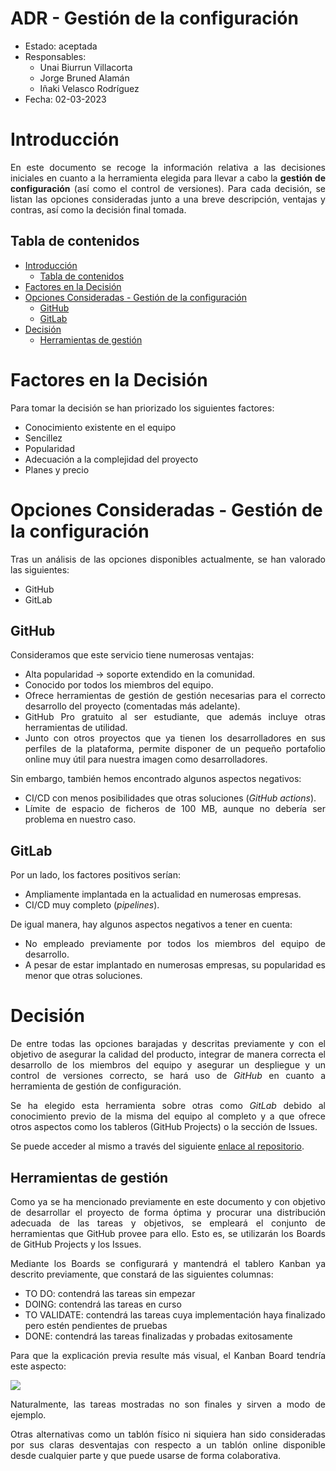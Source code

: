 # ADR - Gestión de la configuración<!-- omit from toc -->

* Estado: aceptada
* Responsables:
  * Unai Biurrun Villacorta
  * Jorge Bruned Alamán
  * Iñaki Velasco Rodríguez
* Fecha: 02-03-2023

# Introducción
<div style="text-align: justify!important">

En este documento se recoge la información relativa a las decisiones iniciales en cuanto a la herramienta elegida para llevar a cabo la **gestión de configuración** (así como el control de versiones). Para cada decisión, se listan las opciones consideradas junto a una breve descripción, ventajas y contras, así como la decisión final tomada.
</div>

## Tabla de contenidos

<!-- [TOC] -->
- [Introducción](#introducción)
  - [Tabla de contenidos](#tabla-de-contenidos)
- [Factores en la Decisión](#factores-en-la-decisión)
- [Opciones Consideradas - Gestión de la configuración](#opciones-consideradas---gestión-de-la-configuración)
  - [GitHub](#github)
  - [GitLab](#gitlab)
- [Decisión](#decisión)
  - [Herramientas de gestión](#herramientas-de-gestión)

# Factores en la Decisión
<div style="text-align: justify!important">

Para tomar la decisión se han priorizado los siguientes factores:
* Conocimiento existente en el equipo
* Sencillez
* Popularidad
* Adecuación a la complejidad del proyecto
* Planes y precio
</div>

# Opciones Consideradas - Gestión de la configuración
<div style="text-align: justify!important">

Tras un análisis de las opciones disponibles actualmente, se han valorado las siguientes:
* GitHub
* GitLab
</div>

## GitHub
<div style="text-align: justify!important">

Consideramos que este servicio tiene numerosas ventajas:
* Alta popularidad → soporte extendido en la comunidad.
* Conocido por todos los miembros del equipo.
* Ofrece herramientas de gestión de gestión necesarias para el correcto desarrollo del proyecto (comentadas más adelante).
* GitHub Pro gratuito al ser estudiante, que además incluye otras herramientas de utilidad.
* Junto con otros proyectos que ya tienen los desarrolladores en sus perfiles de la plataforma, permite disponer de un pequeño portafolio online muy útil para nuestra imagen como desarrolladores.

Sin embargo, también hemos encontrado algunos aspectos negativos:
* CI/CD con menos posibilidades que otras soluciones (*GitHub actions*).
* Límite de espacio de ficheros de 100 MB, aunque no debería ser problema en nuestro caso.
</div>

## GitLab
<div style="text-align: justify!important">

Por un lado, los factores positivos serían:
* Ampliamente implantada en la actualidad en numerosas empresas.
* CI/CD muy completo (*pipelines*).

De igual manera, hay algunos aspectos negativos a tener en cuenta:
* No empleado previamente por todos los miembros del equipo de desarrollo.
* A pesar de estar implantado en numerosas empresas, su popularidad es menor que otras soluciones.
</div>

# Decisión
<div style="text-align: justify!important">

De entre todas las opciones barajadas y descritas previamente y con el objetivo de asegurar la calidad del producto, integrar de manera correcta el desarrollo de los miembros del equipo y asegurar un despliegue y un control de versiones correcto, se hará uso de *GitHub* en cuanto a herramienta de gestión de configuración.

Se ha elegido esta herramienta sobre otras como *GitLab* debido al conocimiento previo de la misma del equipo al completo y a que ofrece otros aspectos como los tableros (GitHub Projects) o la sección de Issues.
    
Se puede acceder al mismo a través del siguiente [enlace al repositorio](https://github.com/jbruned/Poll-App).
</div>

## Herramientas de gestión
<div style="text-align: justify">
    
Como ya se ha mencionado previamente en este documento y con objetivo de desarrollar el proyecto de forma óptima y procurar una distribución adecuada de las tareas y objetivos, se empleará el conjunto de herramientas que GitHub provee para ello. 
Esto es, se utilizarán los Boards de GitHub Projects y los Issues.
    
Mediante los Boards se configurará y mantendrá el tablero Kanban ya descrito previamente, que constará de las siguientes columnas:
- TO DO: contendrá las tareas sin empezar
- DOING: contendrá las tareas en curso
- TO VALIDATE: contendrá las tareas cuya implementación haya finalizado pero estén pendientes de pruebas
- DONE: contendrá las tareas finalizadas y probadas exitosamente
    
Para que la explicación previa resulte más visual, el Kanban Board tendría este aspecto:
    
![](https://i.imgur.com/gMwRGJS.png)
    
Naturalmente, las tareas mostradas no son finales y sirven a modo de ejemplo.

Otras alternativas como un tablón físico ni siquiera han sido consideradas por sus claras desventajas con respecto a un tablón online disponible desde cualquier parte y que puede usarse de forma colaborativa.
</div>